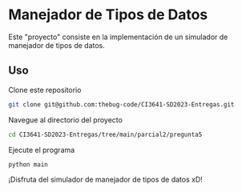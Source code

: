 # Manejador de Tipos de Datos
Este "proyecto" consiste en la implementación de un simulador de manejador de tipos de datos.


<!--## Características
1. `ATOMICO <nombre> <representación> <alineación>`
    Define un nuevo tipo atómico de nombre `<nombre>`. La representación ocupa `<representación>` bytes. Debe estar alineado a `<alineación>` bytes. Reporta un error e ignora la acción si `<nombre>` ya corresponde a algún tipo creado en el programa.
2. `STRUCT <nombre> [<tipo>]`
    Define un nuevo registro de nombre `<nombre>`. La definición de los campos del registro viene dada por la lista en `[<tipo>]`. Los campos no tendrán nombres, solo serán representados por el tipo que tienen. Reporta un error e ignora la acción si `<nombre>` ya corresponde a algún tipo creado en el programa o si alguno de los tipos en `[<tipo>]` no ha sido definido.
3. `UNION <nombre> [<tipo>]`
    Define un nuevo registro variante de nombre `<nombre>`. La definición de los campos del registro variante viene dada por la lista en `[<tipo>]`. Los campos no tendrán nombres, solo serán representados por el tipo que tienen. Reporta un error e ignora la acción si `<nombre>` ya corresponde a algún tipo creado en el programa o si alguno de los tipos en `[<tipo>]` no ha sido definido
4. `DESCRIBIR <nombre>`
Da información correspondiente al tipo con nombre `<nombre>`. Incluye tamaño, alineación y cantidad de bytes desperdiciados para el tipo en tres escenarios:
El lenguaje guarda registros y registros variantes sin empaquetar.
El lenguaje guarda registros y registros variantes empaquetados.
El lenguaje guarda registros y registros variantes reordenando los campos de manera óptima.
Reporta un error e ignora la acción si `<nombre>` no corresponde a algún tipo creado en el programa. -->
## Uso
Clone este repositorio
```bash
git clone git@github.com:thebug-code/CI3641-SD2023-Entregas.git
```
Navegue al directorio del proyecto
```bash
cd CI3641-SD2023-Entregas/tree/main/parcial2/pregunta5
```

Ejecute el programa
```bash
python main
```

¡Disfruta del simulador de manejador de tipos de datos xD!
